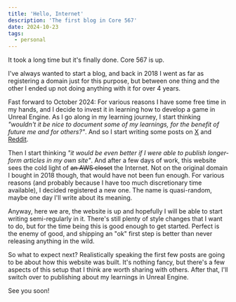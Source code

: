 ```yaml
---
title: 'Hello, Internet'
description: 'The first blog in Core 567'
date: 2024-10-23
tags:
  - personal
---
```


It took a long time but it's finally done. Core 567 is up.

I've always wanted to start a blog, and back in 2018 I went as far as registering a domain just for this purpose, but between one thing and the other I ended up not doing anything with it for over 4 years.

Fast forward to October 2024: For various reasons I have some free time in my hands, and I decide to invest it in learning how to develop a game in Unreal Engine. As I go along in my learning journey, I start thinking _"wouldn't it be nice to document some of my learnings, for the benefit of future me and for others?"_. And so I start writing some posts on [X](https://x.com/guidorota) and [Reddit](https://www.reddit.com/r/gamedev/comments/1g3bciv/a_review_of_unreal_engine_5_c_the_ultimate_game/).

Then I start thinking _"it would be even better if I were able to publish longer-form articles in my own site"_. And after a few days of work, this website sees the cold light of ~~an AWS closet~~ the Internet. Not on the original domain I bought in 2018 though, that would have not been fun enough. For various reasons (and probably because I have too much discretionary time available), I decided registered a new one. The name is quasi-random, maybe one day I'll write about its meaning.

Anyway, here we are, the website is up and hopefully I will be able to start writing semi-regularly in it. There's still plenty of style changes that I want to do, but for the time being this is good enough to get started. Perfect is the enemy of good, and shipping an "ok" first step is better than never releasing anything in the wild.

So what to expect next? Realistically speaking the first few posts are going to be about how this website was built. It's nothing fancy, but there's a few aspects of this setup that I think are worth sharing with others. After that, I'll switch over to publishing about my learnings in Unreal Engine.

See you soon!